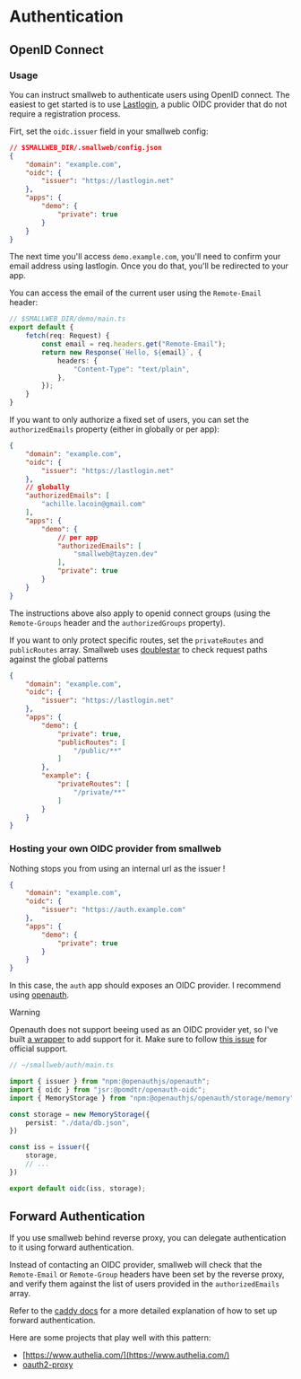 # Authentication

## OpenID Connect

### Usage

You can instruct smallweb to authenticate users using OpenID connect. The easiest to get started is to use [Lastlogin](https://lastlogin.net), a public OIDC provider that do not require a registration process.

Firt, set the `oidc.issuer` field in your smallweb config:

```json
// $SMALLWEB_DIR/.smallweb/config.json
{
    "domain": "example.com",
    "oidc": {
        "issuer": "https://lastlogin.net"
    },
    "apps": {
        "demo": {
            "private": true
        }
    }
}
```

The next time you'll access `demo.example.com`, you'll need to confirm your email address using lastlogin. Once you do that, you'll be redirected to your app.

You can access the email of the current user using the `Remote-Email` header:

```ts
// $SMALLWEB_DIR/demo/main.ts
export default {
    fetch(req: Request) {
        const email = req.headers.get("Remote-Email");
        return new Response(`Hello, ${email}`, {
            headers: {
                "Content-Type": "text/plain",
            },
        });
    }
}
```

If you want to only authorize a fixed set of users, you can set the `authorizedEmails` property (either in globally or per app):

```json
{
    "domain": "example.com",
    "oidc": {
        "issuer": "https://lastlogin.net"
    },
    // globally
    "authorizedEmails": [
        "achille.lacoin@gmail.com"
    ],
    "apps": {
        "demo": {
            // per app
            "authorizedEmails": [
                "smallweb@tayzen.dev"
            ],
            "private": true
        }
    }
}
```

The instructions above also apply to openid connect groups (using the `Remote-Groups` header and the `authorizedGroups` property).

If you want to only protect specific routes, set the `privateRoutes` and `publicRoutes` array. Smallweb uses [doublestar](https://github.com/bmatcuk/doublestar) to check request paths against the global patterns

```json
{
    "domain": "example.com",
    "oidc": {
        "issuer": "https://lastlogin.net"
    },
    "apps": {
        "demo": {
            "private": true,
            "publicRoutes": [
                "/public/**"
            ]
        },
        "example": {
            "privateRoutes": [
                "/private/**"
            ]
        }
    }
}
```

### Hosting your own OIDC provider from smallweb

Nothing stops you from using an internal url as the issuer !

```json
{
    "domain": "example.com",
    "oidc": {
        "issuer": "https://auth.example.com"
    },
    "apps": {
        "demo": {
            "private": true
        }
    }
}
```

In this case, the `auth` app should exposes an OIDC provider. I recommend using [openauth](https://github.com/toolbeam/openauth).

> [!WARNING]
> Openauth does not support beeing used as an OIDC provider yet, so I've built [a wrapper](https://jsr.io/@pomdtr/openauth-oidc) to add support for it.
> Make sure to follow [this issue](https://github.com/toolbeam/openauth/issues/134) for official support.

```ts
// ~/smallweb/auth/main.ts

import { issuer } from "npm:@openauthjs/openauth";
import { oidc } from "jsr:@pomdtr/openauth-oidc";
import { MemoryStorage } from "npm:@openauthjs/openauth/storage/memory";

const storage = new MemoryStorage({
    persist: "./data/db.json",
})

const iss = issuer({
    storage,
    // ...
})

export default oidc(iss, storage);
```

## Forward Authentication

If you use smallweb behind reverse proxy, you can delegate authentication to it using forward authentication.

Instead of contacting an OIDC provider, smallweb will check that the `Remote-Email` or `Remote-Group` headers have been set by the reverse proxy, and verify them against the list of users provided in the `authorizedEmails` array.

Refer to the [caddy docs](https://caddyserver.com/docs/caddyfile/directives/forward_auth) for a more detailed explanation of how to set up forward authentication.

Here are some projects that play well with this pattern:

- [https://www.authelia.com/](https://www.authelia.com/)
- [oauth2-proxy](https://oauth2-proxy.github.io/oauth2-proxy/)
